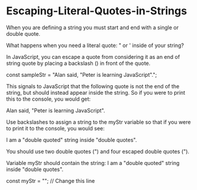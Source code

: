 # Escaping-Literal-Quotes-in-Strings

When you are defining a string you must start and end with a single or double quote. 

What happens when you need a literal quote: " or ' inside of your string?

In JavaScript, you can escape a quote from considering it as an end of string quote by placing a backslash (\) in front of the quote.

const sampleStr = "Alan said, \"Peter is learning JavaScript\".";

This signals to JavaScript that the following quote is not the end of the string, but should instead appear inside the string. So if you were to print this to the console, you would get:

Alan said, "Peter is learning JavaScript".

Use backslashes to assign a string to the myStr variable so that if you were to print it to the console, you would see:

I am a "double quoted" string inside "double quotes".

You should use two double quotes (") and four escaped double quotes (\").

Variable myStr should contain the string: I am a "double quoted" string inside "double quotes".

const myStr = ""; // Change this line

